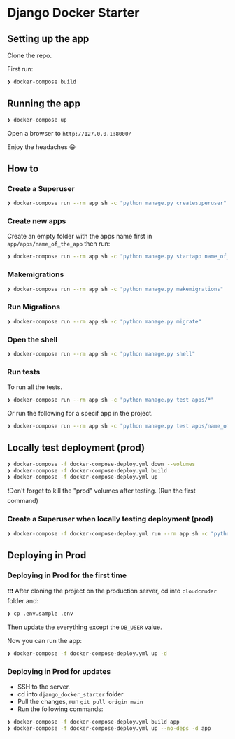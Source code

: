 # Django Docker Starter

## Setting up the app

Clone the repo.

First run:

```sh
❯ docker-compose build
```

## Running the app

```sh
❯ docker-compose up
```

Open a browser to `http://127.0.0.1:8000/`

Enjoy the headaches 😁

## How to

### Create a Superuser

```sh
❯ docker-compose run --rm app sh -c "python manage.py createsuperuser"
```

### Create new apps

Create an empty folder with the apps name first in `app/apps/name_of_the_app` then run:

```sh
❯ docker-compose run --rm app sh -c "python manage.py startapp name_of_the_app ./apps/name_of_the_app"
```

### Makemigrations

```sh
❯ docker-compose run --rm app sh -c "python manage.py makemigrations"
```

### Run Migrations

```sh
❯ docker-compose run --rm app sh -c "python manage.py migrate"
```

### Open the shell

```sh
❯ docker-compose run --rm app sh -c "python manage.py shell"
```

### Run tests

To run all the tests.

```sh
❯ docker-compose run --rm app sh -c "python manage.py test apps/*"
```

Or run the following for a specif app in the project.

```sh
❯ docker-compose run --rm app sh -c "python manage.py test apps/name_of_the_app"
```

## Locally test deployment (prod)

```sh
❯ docker-compose -f docker-compose-deploy.yml down --volumes
❯ docker-compose -f docker-compose-deploy.yml build
❯ docker-compose -f docker-compose-deploy.yml up
```

❗️Don't forget to kill the "prod" volumes after testing. (Run the first command)

### Create a Superuser when locally testing deployment (prod)

```sh
❯ docker-compose -f docker-compose-deploy.yml run --rm app sh -c "python manage.py createsuperuser"
```

## Deploying in Prod

### Deploying in Prod for the first time

❗️❗️❗️ After cloning the project on the production server, cd into `cloudcruder` folder and:

```sh
❯ cp .env.sample .env
```

Then update the everything except the `DB_USER` value.

Now you can run the app:

```sh
❯ docker-compose -f docker-compose-deploy.yml up -d
```

### Deploying in Prod for updates

* SSH to the server.
* cd into `django_docker_starter` folder
* Pull the changes, run `git pull origin main`
* Run the following commands:

```sh
❯ docker-compose -f docker-compose-deploy.yml build app
❯ docker-compose -f docker-compose-deploy.yml up --no-deps -d app
```
